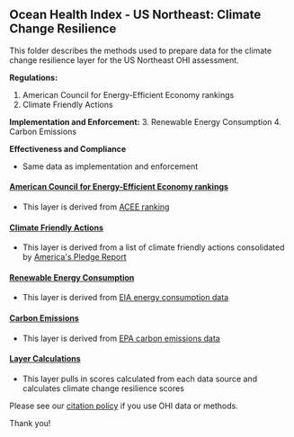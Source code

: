 ## Ocean Health Index - US Northeast: Climate Change Resilience

This folder describes the methods used to prepare data for the climate change resilience layer for the US Northeast OHI assessment. 

**Regulations:**
1. American Council for Energy-Efficient Economy rankings
2. Climate Friendly Actions 

**Implementation and Enforcement:**
3. Renewable Energy Consumption 
4. Carbon Emissions 

**Effectiveness and Compliance**
- Same data as implementation and enforcement

#### [American Council for Energy-Efficient Economy rankings](https://ohi-northeast.github.io/ne-prep/prep/resilience/ecological/climate_change/acee_rankings.html)
- This layer is derived from [ACEE ranking](https://database.aceee.org/state-scorecard-rank)

#### [Climate Friendly Actions](https://ohi-northeast.github.io/ne-prep/prep/resilience/ecological/climate_change/climate_action.html)
- This layer is derived from a list of climate friendly actions consolidated by [America's Pledge Report](https://www.bbhub.io/dotorg/sites/28/2017/11/AmericasPledgePhaseOneReportWeb.pdf)

#### [Renewable Energy Consumption](https://ohi-northeast.github.io/ne-prep/prep/resilience/ecological/climate_change/renew_consum.html)
- This layer is derived from [EIA energy consumption data](https://www.eia.gov/beta/states/states/ny/data/dashboard/total-energy)

#### [Carbon Emissions](https://ohi-northeast.github.io/ne-prep/prep/resilience/ecological/climate_change/carbon_em.html)
- This layer is derived from [EPA carbon emissions data](https://www.epa.gov/sites/production/files/2017-09/documents/co2ffc_2015.pdf)

#### [Layer Calculations](https://ohi-northeast.github.io/ne-prep/prep/resilience/ecological/climate_change/res_climate_change.html)
- This layer pulls in scores calculated from each data source and calculates climate change resilience scores

Please see our [citation policy](http://ohi-science.org/citation-policy/) if you use OHI data or methods.

Thank you!

